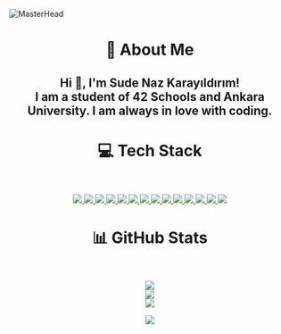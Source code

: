 ![MasterHead](https://camo.githubusercontent.com/0269a14e7cd538be31627954fcf6cd73f032ab406ad93b9f0340b738c26179a8/68747470733a2f2f63646e612e61727473746174696f6e2e636f6d2f702f6173736574732f696d616765732f696d616765732f3033352f3639332f3635362f6f726967696e616c2f6777796e6574682d62616c7563696f2d68656c6c6f2d776f726c642e6769663f31363135363432383737)


<h1 align="center">💫 About Me</h1>

<h2 align="center">Hi 👋, I'm Sude Naz Karayıldırım! <br> I am a student of 42 Schools and Ankara University. I am always in love with coding.</h2>

<h1 align="center">💻 Tech Stack</h1><br>
<p align="center">
  <a href="https://www.cprogramming.com">
    <img src="https://img.shields.io/badge/c-%2300599C.svg?style=for-the-badge&logo=c&logoColor=white"  >
  <a href="https://www.php.net">
    <img src="https://img.shields.io/badge/php-%23777BB4.svg?style=for-the-badge&logo=php&logoColor=white" >
  <a href="https://www.java.com">
    <img src="https://img.shields.io/badge/java-%23ED8B00.svg?style=for-the-badge&logo=openjdk&logoColor=white"  >
  <a href="https://html.com">
    <img src="https://img.shields.io/badge/html5-%23E34F26.svg?style=for-the-badge&logo=html5&logoColor=white"  >
  <a href="https://www.w3schools.com/css/">
    <img src="https://img.shields.io/badge/css3-%231572B6.svg?style=for-the-badge&logo=css3&logoColor=white"  >
  <a href="https://www.mysql.com">
    <img src="https://img.shields.io/badge/mysql-4479A1.svg?style=for-the-badge&logo=mysql&logoColor=white"  >
  </a>
    <a href="https://www.w3schools.com/cs/index.php">
    <img src="https://img.shields.io/badge/c%23-%23239120.svg?style=for-the-badge&logo=csharp&logoColor=white"  >
  </a>
    <a href="https://www.w3schools.com/cpp/">
    <img src="https://img.shields.io/badge/c++-%2300599C.svg?style=for-the-badge&logo=c%2B%2B&logoColor=white"  >
  </a>
    <a href="https://dart.dev/">
    <img src="https://img.shields.io/badge/dart-%230175C2.svg?style=for-the-badge&logo=dart&logoColor=white"  >
  </a>
    <a href="https://www.adobe.com/tr/products/photoshop/landpa.html?skwcid=AL!3085!3!602469521160!e!!g!!adobe%20photoshop&mv=search&mv2=paidsearch&sdid=2XBSBWBF&ef_id=Cj0KCQjwqcO_BhDaARIsACz62vNbRo-KlpXCo9Q6EoCBmUQwpIgwDW_O-CH9WEdFEm1YieyYjr6kf40aAsPoEALw_wcB:G:s&s_kwcid=AL!3085!3!602469521160!e!!g!!adobe%20photoshop!1448694214!55308397806&gad_source=1&gclid=Cj0KCQjwqcO_BhDaARIsACz62vNbRo-KlpXCo9Q6EoCBmUQwpIgwDW_O-CH9WEdFEm1YieyYjr6kf40aAsPoEALw_wcB">
    <img src="https://img.shields.io/badge/adobe%20photoshop-%2331A8FF.svg?style=for-the-badge&logo=adobe%20photoshop&logoColor=white"  >
  </a>
      <a href="https://www.adobe.com/tr/products/aftereffects/campaign/pricing.html?skwcid=AL!3085!3!602522202889!e!!g!!adobe%20after%20effects&mv=search&mv2=paidsearch&sdid=G85SYKHF&ef_id=CjwKCAjwzMi_BhACEiwAX4YZUOt-1GObUjZSw4FqvrKfYmtJ6knuPKOIcEYKrWyO9nuAgeTrC2zdqxoCztwQAvD_BwE:G:s&s_kwcid=AL!3085!3!602522202889!e!!g!!adobe%20after%20effects!1448694139!55308609486&gad_source=1&gclid=CjwKCAjwzMi_BhACEiwAX4YZUOt-1GObUjZSw4FqvrKfYmtJ6knuPKOIcEYKrWyO9nuAgeTrC2zdqxoCztwQAvD_BwE">
    <img src="https://img.shields.io/badge/Adobe%20After%20Effects-9999FF.svg?style=for-the-badge&logo=Adobe%20After%20Effects&logoColor=white"  >
  </a>
      <a href="https://www.adobe.com/tr/products/indesign/campaign/pricing.html?skwcid=AL!3085!3!697357850620!b!!g!!%2Badobe%20%2Bindesign&mv=search&mv2=paidsearch&sdid=HVQ7WXXZ&ef_id=CjwKCAjwzMi_BhACEiwAX4YZUE64GhmV-gb5U0aZA0oMFyBiLUb5XM4Nq_Vme7yWpgVBpz0CL4rwEBoC5iwQAvD_BwE:G:s&s_kwcid=AL!3085!3!697357850620!b!!g!!%2Badobe%20%2Bindesign!1448369513!59307681754&gad_source=1&gclid=CjwKCAjwzMi_BhACEiwAX4YZUE64GhmV-gb5U0aZA0oMFyBiLUb5XM4Nq_Vme7yWpgVBpz0CL4rwEBoC5iwQAvD_BwE">
    <img src="https://img.shields.io/badge/Adobe%20InDesign-49021F?style=for-the-badge&logo=adobeindesign&logoColor=FF3366"  >
  </a>
    <a href="https://www.adobe.com/tr/products/illustrator/campaign/pricing.html">
    <img src="https://img.shields.io/badge/adobe%20illustrator-%23FF9A00.svg?style=for-the-badge&logo=adobe%20illustrator&logoColor=white"  >
  </a>
     </a>
    <a href="https://flutter.dev/">
    <img src="https://img.shields.io/badge/Flutter-%2302569B.svg?style=for-the-badge&logo=Flutter&logoColor=white"  >
  </a>
</p>

<h1 align="center">📊 GitHub Stats</h1><br>
<p align="center">
    <img src="https://github-readme-stats.vercel.app/api?username=skarayil&theme=dark&hide_border=false&include_all_commits=false&count_private=false"  > <br/>
    <img src="[https://nirzak-streak-stats.vercel.app/?user=mehmetdonmezz&theme=dark&hide_border=false](https://nirzak-streak-stats.vercel.app/?user=skarayil&theme=dark&hide_border=false)" > <br/>
     <img src="https://github-readme-stats.vercel.app/api/top-langs/?username=skarayil&theme=dark&hide_border=false&include_all_commits=false&count_private=false&layout=compact"  > <br/>
</p>




<p align="center">
    <img src="https://raw.githubusercontent.com/Sutil/Sutil/2b2fad3bf54522bb30c8c170591fc68ff51b69e6/github-contribution-grid-snake2.svg" > <br/>
</p>
